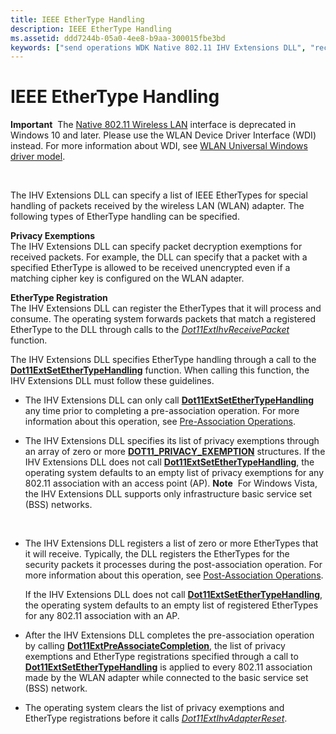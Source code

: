 ```yaml
---
title: IEEE EtherType Handling
description: IEEE EtherType Handling
ms.assetid: ddd7244b-05a0-4ee8-b9aa-300015fbe3bd
keywords: ["send operations WDK Native 802.11 IHV Extensions DLL", "receive operations WDK Native 802.11 IHV Extensions DLL", "IEEE EtherType handling WDK Native 802.11 IHV Extensions DLL", "EtherType handling WDK Native 802.11 IHV Extensions DLL", "privacy exceptions WDK Native 802.11 IHV Extensions DLL", "decryption WDK Native 802.11 IHV Extensions DLL"]
---
```


# IEEE EtherType Handling


**Important**  The [Native 802.11 Wireless LAN](native-802-11-wireless-lan4.md) interface is deprecated in Windows 10 and later. Please use the WLAN Device Driver Interface (WDI) instead. For more information about WDI, see [WLAN Universal Windows driver model](wifi-universal-driver-model.md).

 

The IHV Extensions DLL can specify a list of IEEE EtherTypes for special handling of packets received by the wireless LAN (WLAN) adapter. The following types of EtherType handling can be specified.

<a href="" id="privacy-exemptions"></a>**Privacy Exemptions**  
The IHV Extensions DLL can specify packet decryption exemptions for received packets. For example, the DLL can specify that a packet with a specified EtherType is allowed to be received unencrypted even if a matching cipher key is configured on the WLAN adapter.

<a href="" id="ethertype-registration"></a>**EtherType Registration**  
The IHV Extensions DLL can register the EtherTypes that it will process and consume. The operating system forwards packets that match a registered EtherType to the DLL through calls to the [*Dot11ExtIhvReceivePacket*](https://msdn.microsoft.com/library/windows/hardware/ff547513) function.

The IHV Extensions DLL specifies EtherType handling through a call to the [**Dot11ExtSetEtherTypeHandling**](https://msdn.microsoft.com/library/windows/hardware/ff547587) function. When calling this function, the IHV Extensions DLL must follow these guidelines.

-   The IHV Extensions DLL can only call [**Dot11ExtSetEtherTypeHandling**](https://msdn.microsoft.com/library/windows/hardware/ff547587) any time prior to completing a pre-association operation. For more information about this operation, see [Pre-Association Operations](pre-association-operations.md).

-   The IHV Extensions DLL specifies its list of privacy exemptions through an array of zero or more [**DOT11\_PRIVACY\_EXEMPTION**](https://msdn.microsoft.com/library/windows/hardware/ff548756) structures. If the IHV Extensions DLL does not call [**Dot11ExtSetEtherTypeHandling**](https://msdn.microsoft.com/library/windows/hardware/ff547587), the operating system defaults to an empty list of privacy exemptions for any 802.11 association with an access point (AP).
    **Note**  For Windows Vista, the IHV Extensions DLL supports only infrastructure basic service set (BSS) networks.

     

-   The IHV Extensions DLL registers a list of zero or more EtherTypes that it will receive. Typically, the DLL registers the EtherTypes for the security packets it processes during the post-association operation. For more information about this operation, see [Post-Association Operations](post-association-operations.md).

    If the IHV Extensions DLL does not call [**Dot11ExtSetEtherTypeHandling**](https://msdn.microsoft.com/library/windows/hardware/ff547587), the operating system defaults to an empty list of registered EtherTypes for any 802.11 association with an AP.

-   After the IHV Extensions DLL completes the pre-association operation by calling [**Dot11ExtPreAssociateCompletion**](https://msdn.microsoft.com/library/windows/hardware/ff547538), the list of privacy exemptions and EtherType registrations specified through a call to [**Dot11ExtSetEtherTypeHandling**](https://msdn.microsoft.com/library/windows/hardware/ff547587) is applied to every 802.11 association made by the WLAN adapter while connected to the basic service set (BSS) network.

-   The operating system clears the list of privacy exemptions and EtherType registrations before it calls [*Dot11ExtIhvAdapterReset*](https://msdn.microsoft.com/library/windows/hardware/ff547434).

 

 





